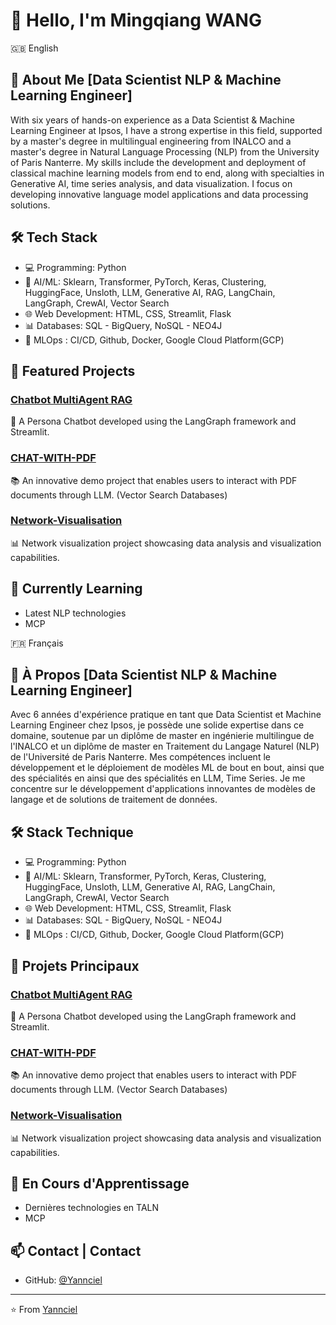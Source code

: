 # 👋 Hello, I'm Mingqiang WANG 

<summary>🇬🇧 English</summary>

## 🚀 About Me [Data Scientist NLP & Machine Learning Engineer]
With six years of hands-on experience as a Data Scientist & Machine
Learning Engineer at Ipsos, I have a strong expertise in this field, supported
by a master's degree in multilingual engineering from INALCO and a master's
degree in Natural Language Processing (NLP) from the University of Paris
Nanterre. My skills include the development and deployment of classical
machine learning models from end to end, along with specialties in
Generative AI, time series analysis, and data visualization. I focus on developing innovative language model applications and data processing solutions.

## 🛠️ Tech Stack
- 💻 Programming: Python
- 🤖 AI/ML: Sklearn, Transformer, PyTorch, Keras, Clustering, HuggingFace, Unsloth, LLM, Generative AI, RAG, LangChain, LangGraph, CrewAI, Vector Search
- 🌐 Web Development: HTML, CSS, Streamlit, Flask
- 📊 Databases: SQL - BigQuery, NoSQL - NEO4J
- 🔄 MLOps : CI/CD, Github, Docker, Google Cloud Platform(GCP)

## 🔭 Featured Projects
### [Chatbot MultiAgent RAG](https://github.com/Yannciel/DEMO-NLP-2025)
🤖 A Persona Chatbot developed using the LangGraph framework and Streamlit.

### [CHAT-WITH-PDF](https://github.com/Yannciel/CHAT-WITH-PDF)
📚 An innovative demo project that enables users to interact with PDF documents through LLM. (Vector Search Databases)

### [Network-Visualisation](https://github.com/Yannciel/Network-Visualisation)
📊 Network visualization project showcasing data analysis and visualization capabilities.

## 🌱 Currently Learning
- Latest NLP technologies
- MCP


<summary>🇫🇷 Français</summary>

## 🚀 À Propos [Data Scientist NLP & Machine Learning Engineer]
Avec 6 années d'expérience pratique en tant que Data Scientist et Machine
Learning Engineer chez Ipsos, je possède une solide expertise dans ce
domaine, soutenue par un diplôme de master en ingénierie multilingue de
l'INALCO et un diplôme de master en Traitement du Langage Naturel (NLP)
de l'Université de Paris Nanterre. Mes compétences incluent le
développement et le déploiement de modèles ML de bout en bout, ainsi que
des spécialités en ainsi que des spécialités en LLM, Time Series. Je me concentre sur le développement d'applications innovantes de modèles de langage et de solutions de traitement de données.

## 🛠️ Stack Technique
- 💻 Programming: Python
- 🤖 AI/ML: Sklearn, Transformer, PyTorch, Keras, Clustering, HuggingFace, Unsloth, LLM, Generative AI, RAG, LangChain, LangGraph, CrewAI, Vector Search
- 🌐 Web Development: HTML, CSS, Streamlit, Flask
- 📊 Databases: SQL - BigQuery, NoSQL - NEO4J
- 🔄 MLOps : CI/CD, Github, Docker, Google Cloud Platform(GCP)

## 🔭 Projets Principaux

### [Chatbot MultiAgent RAG](https://github.com/Yannciel/DEMO-NLP-2025)
🤖 A Persona Chatbot developed using the LangGraph framework and Streamlit.

### [CHAT-WITH-PDF](https://github.com/Yannciel/CHAT-WITH-PDF)
📚 An innovative demo project that enables users to interact with PDF documents through LLM. (Vector Search Databases)

### [Network-Visualisation](https://github.com/Yannciel/Network-Visualisation)
📊 Network visualization project showcasing data analysis and visualization capabilities.

## 🌱 En Cours d'Apprentissage
- Dernières technologies en TALN
- MCP


## 📫 Contact | Contact 
- GitHub: [@Yannciel](https://github.com/Yannciel)

---
⭐️ From [Yannciel](https://github.com/Yannciel)
